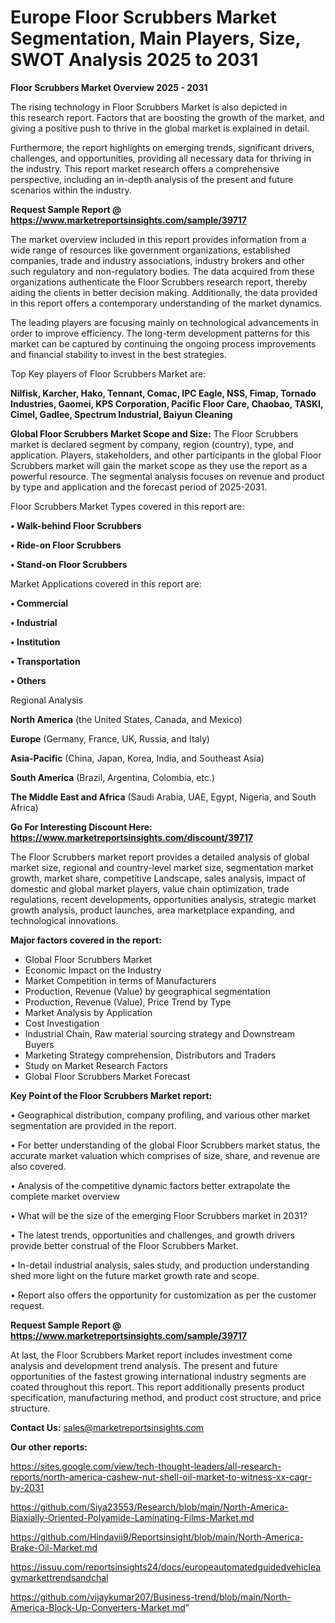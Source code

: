 # Europe Floor Scrubbers Market Segmentation, Main Players, Size, SWOT Analysis 2025 to 2031

<Strong> Floor Scrubbers Market Overview 2025 - 2031</strong>

The rising technology in Floor Scrubbers Market is also depicted in this research report. Factors that are boosting the growth of the market, and giving a positive push to thrive in the global market is explained in detail.

Furthermore, the report highlights on emerging trends, significant drivers, challenges, and opportunities, providing all necessary data for thriving in the industry. This report market research offers a comprehensive perspective, including an in-depth analysis of the present and future scenarios within the industry.

<strong>Request Sample Report @ <a href=https://www.marketreportsinsights.com/sample/39717>https://www.marketreportsinsights.com/sample/39717</a></strong>

The market overview included in this report provides information from a wide range of resources like government organizations, established companies, trade and industry associations, industry brokers and other such regulatory and non-regulatory bodies. The data acquired from these organizations authenticate the Floor Scrubbers research report, thereby aiding the clients in better decision making. Additionally, the data provided in this report offers a contemporary understanding of the market dynamics.

The leading players are focusing mainly on technological advancements in order to improve efficiency. The long-term development patterns for this market can be captured by continuing the ongoing process improvements and financial stability to invest in the best strategies.

Top Key players of Floor Scrubbers Market are:

<strong>Nilfisk, Karcher, Hako, Tennant, Comac, IPC Eagle, NSS, Fimap, Tornado Industries, Gaomei, KPS Corporation, Pacific Floor Care, Chaobao, TASKI, Cimel, Gadlee, Spectrum Industrial, Baiyun Cleaning</strong>

<strong><b>Global Floor Scrubbers Market Scope and Size:</b></strong>
The Floor Scrubbers market is declared segment by company, region (country), type, and application. Players, stakeholders, and other participants in the global Floor Scrubbers market will gain the market scope as they use the report as a powerful resource. The segmental analysis focuses on revenue and product by type and application and the forecast period of 2025-2031.

Floor Scrubbers Market Types covered in this report are:

<strong>•  Walk-behind Floor Scrubbers

•  Ride-on Floor Scrubbers

•  Stand-on Floor Scrubbers</strong>

Market Applications covered in this report are:

<strong>•  Commercial

•  Industrial

•  Institution

•  Transportation

•  Others</strong> 

Regional Analysis

<strong>North America</strong> (the United States, Canada, and Mexico)

<strong>Europe</strong> (Germany, France, UK, Russia, and Italy)

<strong>Asia-Pacific</strong> (China, Japan, Korea, India, and Southeast Asia)

<strong>South America</strong> (Brazil, Argentina, Colombia, etc.)

<strong>The Middle East and Africa</strong> (Saudi Arabia, UAE, Egypt, Nigeria, and South Africa)

<strong>Go For Interesting Discount Here: <a href=https://www.marketreportsinsights.com/discount/39717>https://www.marketreportsinsights.com/discount/39717</a></strong>

The Floor Scrubbers market report provides a detailed analysis of global market size, regional and country-level market size, segmentation market growth, market share, competitive Landscape, sales analysis, impact of domestic and global market players, value chain optimization, trade regulations, recent developments, opportunities analysis, strategic market growth analysis, product launches, area marketplace expanding, and technological innovations.

<strong><b>Major factors covered in the report:</b></strong>
<ul>
  <li>Global Floor Scrubbers Market </li>
  <li>Economic Impact on the Industry</li>
  <li>Market Competition in terms of Manufacturers</li>
  <li>Production, Revenue (Value) by geographical segmentation</li>
  <li>Production, Revenue (Value), Price Trend by Type</li>
  <li>Market Analysis by Application</li>
  <li>Cost Investigation</li>
  <li>Industrial Chain, Raw material sourcing strategy and Downstream Buyers</li>
  <li>Marketing Strategy comprehension, Distributors and Traders</li>
  <li>Study on Market Research Factors</li>
  <li>Global Floor Scrubbers Market Forecast</li>
</ul>

<strong><b>Key Point of the Floor Scrubbers Market report:</b></strong>

• Geographical distribution, company profiling, and various other market segmentation are provided in the report.

• For better understanding of the global Floor Scrubbers market status, the accurate market valuation which comprises of size, share, and revenue are also covered.

• Analysis of the competitive dynamic factors better extrapolate the complete market overview

• What will be the size of the emerging Floor Scrubbers market in 2031?

• The latest trends, opportunities and challenges, and growth drivers provide better construal of the Floor Scrubbers Market.

• In-detail industrial analysis, sales study, and production understanding shed more light on the future market growth rate and scope.

• Report also offers the opportunity for customization as per the customer request.

<strong>Request Sample Report @ <a href=https://www.marketreportsinsights.com/sample/39717>https://www.marketreportsinsights.com/sample/39717</a></strong>

At last, the Floor Scrubbers Market report includes investment come analysis and development trend analysis. The present and future opportunities of the fastest growing international industry segments are coated throughout this report. This report additionally presents product specification, manufacturing method, and product cost structure, and price structure.

<strong>Contact Us:</strong>
sales@marketreportsinsights.com

<strong>Our other reports:</strong>

<a href=https://sites.google.com/view/tech-thought-leaders/all-research-reports/north-america-cashew-nut-shell-oil-market-to-witness-xx-cagr-by-2031>https://sites.google.com/view/tech-thought-leaders/all-research-reports/north-america-cashew-nut-shell-oil-market-to-witness-xx-cagr-by-2031</a>

<a href=https://github.com/Siya23553/Research/blob/main/North-America-Biaxially-Oriented-Polyamide-Laminating-Films-Market.md>https://github.com/Siya23553/Research/blob/main/North-America-Biaxially-Oriented-Polyamide-Laminating-Films-Market.md</a>

<a href=https://github.com/Hindavii9/Reportsinsight/blob/main/North-America-Brake-Oil-Market.md>https://github.com/Hindavii9/Reportsinsight/blob/main/North-America-Brake-Oil-Market.md</a>

<a href=https://issuu.com/reportsinsights24/docs/europeautomatedguidedvehicleagvmarkettrendsandchal>https://issuu.com/reportsinsights24/docs/europeautomatedguidedvehicleagvmarkettrendsandchal</a>

<a href=https://github.com/vijaykumar207/Business-trend/blob/main/North-America-Block-Up-Converters-Market.md>https://github.com/vijaykumar207/Business-trend/blob/main/North-America-Block-Up-Converters-Market.md</a>"
